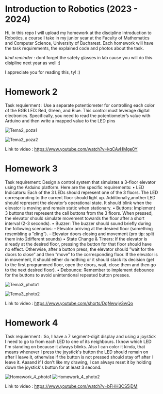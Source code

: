 # Introduction to Robotics (2023 - 2024)

 Hi, in this repo I will upload my homework at the discipline Introduction to Robotics, a course I take in my junior year at the Faculty of Mathematics and Computer Science, University of Bucharest. Each homework will have the task requirements, the explained code and photos about the task.

 *kind reminder :* dont forget the safety glasses in lab cause you will do this disipline next year as well :)

 I appreciate you for reading this, ty! :)

 # Homework 2

 Task requierment :
  Use a separate potentiometer for controlling each color of the RGB LED: Red, Green, and Blue. This control must leverage digital electronics. Specifically, you need to read the potentiometer’s value with Arduino and then write a mapped value to the LED pins
  
  ![Tema2_poza1](https://github.com/Beselinho/IntroductionToRobotics/assets/116555068/7f217cf9-5b60-4031-8cd1-a6ef086889bd)
  
  ![Tema2_poza2](https://github.com/Beselinho/IntroductionToRobotics/assets/116555068/8bbebcd6-762a-4967-b5c2-3d24ea20cb12)

  
  Link to video : https://www.youtube.com/watch?v=kqCAvHMge0Y

  # Homework 3

  Task requirement:
   Design a control system that simulates a 3-floor elevator using the Arduino
platform. Here are the specific requirements:
• LED Indicators: Each of the 3 LEDs should represent one of the 3 floors. The LED corresponding to the current floor should light up. Additionally,another LED should represent the elevator’s operational state. It should blink when the elevator is moving and remain static when stationary.
• Buttons: Implement 3 buttons that represent the call buttons from the 3 floors. When pressed, the elevator should simulate movement towards the floor after a short interval (2-3 seconds).
• Buzzer: The buzzer should sound briefly during the following scenarios:
– Elevator arriving at the desired floor (something resembling a ”cling”).
– Elevator doors closing and movement (pro tip: split them into 2different sounds)
• State Change & Timers: If the elevator is already at the desired floor, pressing the button for that floor should have no effect. Otherwise, after a button press, the elevator should ”wait for the doors to close” and then ”move” to the corresponding floor. If the elevator is in movement, it should either do nothing or it should stack its decision (get to the first programmed floor, open the doors, wait, close them and then go to the next desired floor).
• Debounce: Remember to implement debounce for the buttons to avoid unintentional repeated button presses.

![Tema3_photo1](https://github.com/Beselinho/IntroductionToRobotics/assets/116555068/d8792c7a-09bb-463f-85e5-1e81549de18c)

![Tema3_photo2](https://github.com/Beselinho/IntroductionToRobotics/assets/116555068/4e5b5f6f-5f66-4e97-b8e9-ce903728b340)

Link to video : https://www.youtube.com/shorts/DgNwwjv3wQo


   # Homework 4

Task requierment :
So, I have a 7 segment-digit display and using a joystick I need to go to from each LED to one of its neighbours. I know which LED I'm standing on because it always blinks. Also I can color it kinda, that means whenever I press the joystick's button the LED should remain on after I leave it, otherwise if the button is not pressed should stay off after I leave it. Aaaand if I don't like my drawing, I can always reset it by holding down the joystick's button for at least 3 second.


 ![Homework_4_photo1](https://github.com/Beselinho/IntroductionToRobotics/assets/116555068/b80df66a-6197-4a1b-acf8-8e70cc7e7552)
 ![Homework_4_photo2](https://github.com/Beselinho/IntroductionToRobotics/assets/116555068/0c001ae1-6320-401d-9dfd-a39883abd2ec)

 Link to video : https://www.youtube.com/watch?v=bFHH3CS5jDM
 


